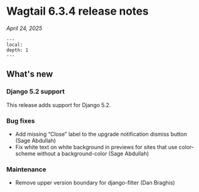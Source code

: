 # Wagtail 6.3.4 release notes

_April 24, 2025_

```{contents}
---
local:
depth: 1
---
```

## What's new

### Django 5.2 support

This release adds support for Django 5.2.

### Bug fixes

 * Add missing “Close” label to the upgrade notification dismiss button (Sage Abdullah)
 * Fix white text on white background in previews for sites that use color-scheme without a background-color (Sage Abdullah)

### Maintenance

 * Remove upper version boundary for django-filter (Dan Braghis)
